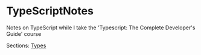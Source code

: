 # TypeScriptNotes
Notes on TypeScript while I take the 'Typescript: The Complete Developer's Guide' course

Sections:
[Types](types.md)
